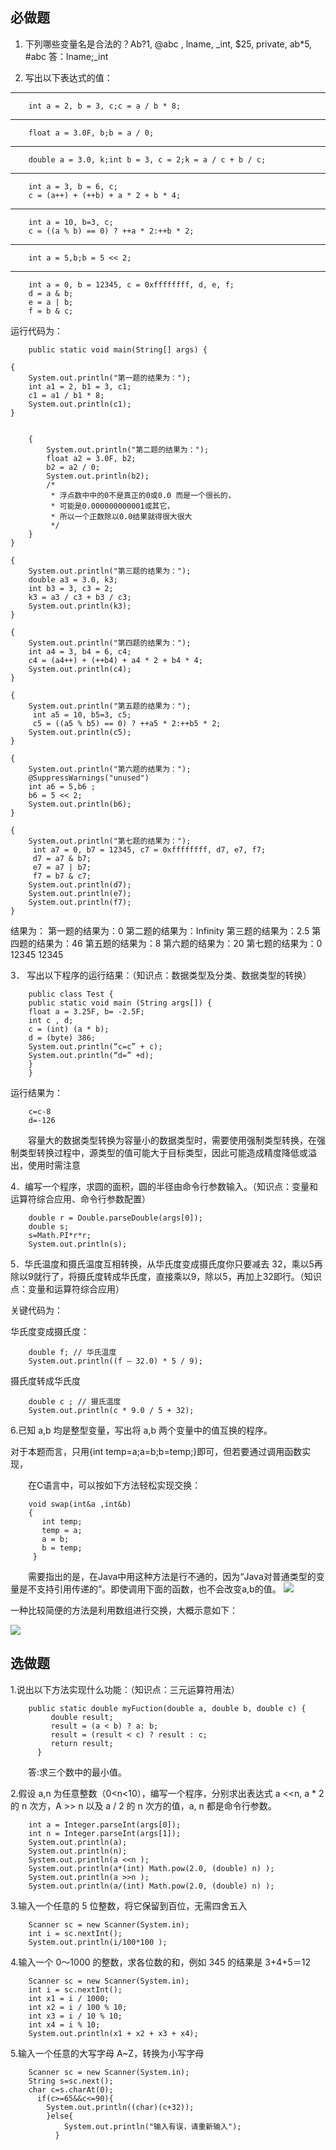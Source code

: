 
## 必做题
1. 下列哪些变量名是合法的？Ab?1, @abc , lname, _int, $25, private, ab*5, #abc 
   答：lname;_int

2. 写出以下表达式的值：  
***
        int a = 2, b = 3, c;c = a / b * 8;
***
        float a = 3.0F, b;b = a / 0;
***    
        double a = 3.0, k;int b = 3, c = 2;k = a / c + b / c;
***
        int a = 3, b = 6, c;
        c = (a++) + (++b) + a * 2 + b * 4;
***
        int a = 10, b=3, c;
        c = ((a % b) == 0) ? ++a * 2:++b * 2;
***
        int a = 5,b;b = 5 << 2;
***
        int a = 0, b = 12345, c = 0xffffffff, d, e, f;   
        d = a & b;
        e = a | b;
        f = b & c;
    
运行代码为：
 
        public static void main(String[] args) {
	
	{
		System.out.println("第一题的结果为：");
		int a1 = 2, b1 = 3, c1;
		c1 = a1 / b1 * 8;
		System.out.println(c1);
	}
	

		{
			System.out.println("第二题的结果为：");
			float a2 = 3.0F, b2;
			b2 = a2 / 0;
			System.out.println(b2);
			/*
			 * 浮点数中中的0不是真正的0或0.0 而是一个很长的，
			 * 可能是0.000000000001或其它，
			 * 所以一个正数除以0.0结果就得很大很大
			 */
		}
	} 
	
	{
		System.out.println("第三题的结果为：");
		double a3 = 3.0, k3;
		int b3 = 3, c3 = 2;
		k3 = a3 / c3 + b3 / c3;
		System.out.println(k3);
	}
	
	{
		System.out.println("第四题的结果为：");
		int a4 = 3, b4 = 6, c4;
		c4 = (a4++) + (++b4) + a4 * 2 + b4 * 4;
		System.out.println(c4);
	}
	
	{
		System.out.println("第五题的结果为：");
		 int a5 = 10, b5=3, c5;
		 c5 = ((a5 % b5) == 0) ? ++a5 * 2:++b5 * 2;
		System.out.println(c5);
	}
	
	{
		System.out.println("第六题的结果为：");
		@SuppressWarnings("unused")
		int a6 = 5,b6 ;
		b6 = 5 << 2;
		System.out.println(b6);
	}
	
	{
		System.out.println("第七题的结果为：");
		 int a7 = 0, b7 = 12345, c7 = 0xffffffff, d7, e7, f7;
		 d7 = a7 & b7;
		 e7 = a7 | b7;
		 f7 = b7 & c7;
		System.out.println(d7);
		System.out.println(e7);
		System.out.println(f7);
	}
	

结果为：
    第一题的结果为：0
    第二题的结果为：Infinity
    第三题的结果为：2.5
    第四题的结果为：46
    第五题的结果为：8
    第六题的结果为：20
    第七题的结果为：0
                  12345
                  12345

3． 写出以下程序的运行结果：（知识点：数据类型及分类、数据类型的转换）

        public class Test {
        public static void main (String args[]) {
        float a = 3.25F, b= -2.5F;
        int c , d;
        c = (int) (a * b);
        d = (byte) 386;
        System.out.println(“c=c” + c);
        System.out.println(“d=” +d);
        }
        }
运行结果为：

        c=c-8
        d=-126
&#8195;&#8195;容量大的数据类型转换为容量小的数据类型时，需要使用强制类型转换，在强制类型转换过程中，源类型的值可能大于目标类型，因此可能造成精度降低或溢出，使用时需注意

4．编写一个程序，求圆的面积，圆的半径由命令行参数输入。（知识点：变量和运算符综合应用、命令行参数配置）

        double r = Double.parseDouble(args[0]);
		double s;
		s=Math.PI*r*r;
		System.out.println(s);

5．华氏温度和摄氏温度互相转换，从华氏度变成摄氏度你只要减去 32，乘以5再除以9就行了，将摄氏度转成华氏度，直接乘以9，除以5，再加上32即行。（知识点：变量和运算符综合应用）   

关键代码为：

华氏度变成摄氏度：

        double f; // 华氏温度
        System.out.println((f – 32.0) * 5 / 9);
摄氏度转成华氏度

        double c ; // 摄氏温度
        System.out.println(c * 9.0 / 5 + 32);


6.已知 a,b 均是整型变量，写出将 a,b 两个变量中的值互换的程序。

对于本题而言，只用{int temp=a;a=b;b=temp;}即可，但若要通过调用函数实现，
 
&#8195;&#8195;在C语言中，可以按如下方法轻松实现交换：

        void swap(int&a ,int&b)  
        {  
           int temp;  
           temp = a;  
           a = b;  
           b = temp;  
         }
&#8195;&#8195;需要指出的是，在Java中用这种方法是行不通的，因为“Java对普通类型的变量是不支持引用传递的”。即使调用下面的函数，也不会改变a,b的值。
![](http://www.ixiuer.cn/picture/java/javabase02_1.png)  

一种比较简便的方法是利用数组进行交换，大概示意如下：

![](http://www.ixiuer.cn/picture/java/javabase02_3.png)  


## 选做题
1.说出以下方法实现什么功能：（知识点：三元运算符用法）
    
        public static double myFuction(double a, double b, double c) {
             double result;
             result = (a < b) ? a: b;
             result = (result < c) ? result : c;
             return result;
          }

&#8195;&#8195;答:求三个数中的最小值。

2.假设 a,n 为任意整数（0<n<10），编写一个程序，分别求出表达式 a <<n, a * 2 的 n 次方，A >> n 以及 a / 2 的 n 次方的值，a, n 都是命令行参数。

        int a = Integer.parseInt(args[0]);
        int n = Integer.parseInt(args[1]);
        System.out.println(a);
        System.out.println(n);
        System.out.println(a <<n );
        System.out.println(a*(int) Math.pow(2.0, (double) n) );
        System.out.println(a >>n );
        System.out.println(a/(int) Math.pow(2.0, (double) n) );

3.输入一个任意的 5 位整数，将它保留到百位，无需四舍五入   

        Scanner sc = new Scanner(System.in);
        int i = sc.nextInt();
        System.out.println(i/100*100 );

4.输入一个 0～1000 的整数，求各位数的和，例如 345 的结果是 3+4+5＝12

        Scanner sc = new Scanner(System.in);
        int i = sc.nextInt();
        int x1 = i / 1000;
        int x2 = i / 100 % 10;
        int x3 = i / 10 % 10;
        int x4 = i % 10;
        System.out.println(x1 + x2 + x3 + x4);

5.输入一个任意的大写字母 A~Z，转换为小写字母
 
        Scanner sc = new Scanner(System.in);
        String s=sc.next();
		char c=s.charAt(0);
		  if(c>=65&&c<=90){
			System.out.println((char)(c+32));
			}else{
				System.out.println("输入有误，请重新输入");
			  }	